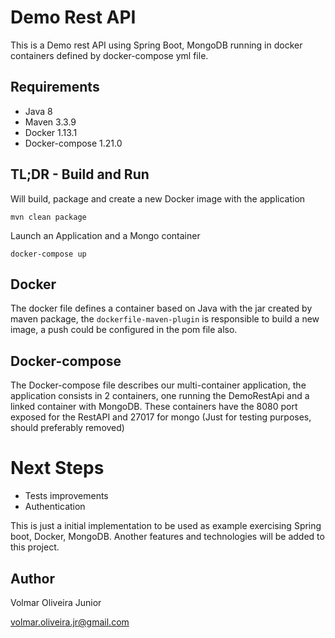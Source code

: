 # Demo Rest API
This is a Demo rest API using Spring Boot, MongoDB running in docker containers defined by docker-compose yml file.

## Requirements
- Java 8
- Maven 3.3.9
- Docker 1.13.1
- Docker-compose 1.21.0

## TL;DR - Build and Run
Will build, package and create a new Docker image with the application
 
```mvn clean package```
 
Launch an Application and a Mongo container

```docker-compose up```

## Docker
The docker file defines a container based on Java with the jar created by maven package, the `dockerfile-maven-plugin` is responsible to build a new image, a push could be configured in the pom file also.

## Docker-compose
The Docker-compose file describes our multi-container application, the application consists in 2 containers, one running the DemoRestApi and a linked container with MongoDB. These containers have the 8080 port exposed for the RestAPI and 27017 for mongo (Just for testing purposes, should preferably removed)

# Next Steps
- Tests improvements
- Authentication

This is just a initial implementation to be used as example exercising Spring boot, Docker, MongoDB. Another features and technologies will be added to this project.

## Author
Volmar Oliveira Junior

volmar.oliveira.jr@gmail.com
